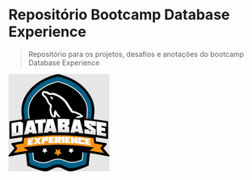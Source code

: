 # Repositório Bootcamp Database Experience 

> Repositório para os projetos, desafios e anotações do bootcamp Database Experience

![Bootcamp Database Experience DIO](img/database-experience.png)
